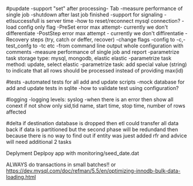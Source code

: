 #pupdate
-support "set" after processing- Tab
-measure performance of single job
-shutdown after last job finished
-support for signaling
-etlsuccessfull  is server time
-how to reset/reconnect mysql connection?
-load config only flag
-PreSet error max attempt- currently we don't differentiate
-PostStep error max attempt - currently we don't diffirentatie
-Recovery steps (try, catch or deffer, recover)
-change flags -config to -c,-test_confg to -tc etc
-from command line output whole configuration with comments
-measure performance of single job and report
-parametrize task storage type: mysql, mongodb, elastic elastic
-parametrize task method: update, select elastic
-parametrize task: add special value (string) to indicate that all rows should be processed instead of providing max(id)

#tests
-automated tests for all add and update scripts
-mock database for add and update tests in sqlite
-how to validate test using configuration?

#logging
-logging levels: syslog
-when there is an error then show all conext if not show only sid,tid name, start time, stop time, number of rows affected

#delta
if destination database is dropped then etl could transfer all data back if data is partitioned but the second phase will be
redundand then because there is no way to find out if entity was juest added rfr and advice will need additional 2 tasks

Deplyment
Deplpoy app with monitoring/seed_date.dat


ALWAYS do transactions in small batches!! or https://dev.mysql.com/doc/refman/5.5/en/optimizing-innodb-bulk-data-loading.html

